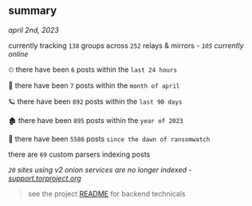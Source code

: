 
## summary
_april 2nd, 2023_

currently tracking `138` groups across `252` relays & mirrors - _`105` currently online_

⏲ there have been `6` posts within the `last 24 hours`

🦈 there have been `7` posts within the `month of april`

🪐 there have been `892` posts within the `last 90 days`

🏚 there have been `895` posts within the `year of 2023`

🦕 there have been `5586` posts `since the dawn of ransomwatch`

there are `69` custom parsers indexing posts

_`20` sites using v2 onion services are no longer indexed - [support.torproject.org](https://support.torproject.org/onionservices/v2-deprecation/)_

> see the project [README](https://github.com/joshhighet/ransomwatch#ransomwatch--) for backend technicals
